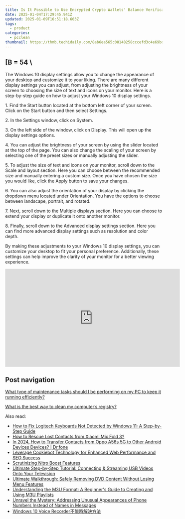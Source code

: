 ```yaml
---
title: Is It Possible to Use Encrypted Crypto Wallets' Balance Verification Across Various Digital Coins - Innovations by YL Computing
date: 2025-01-04T17:29:45.941Z
updated: 2025-01-09T16:51:18.603Z
tags:
  - product
categories:
  - pcclean
thumbnail: https://thmb.techidaily.com/8ab6ea565c08148258cccefd3c4e69bde02c4b3dbfe57b65bd55e5629cfc57b6.jpg
---
```


## \[B = 54 \

The Windows 10 display settings allow you to change the appearance of your desktop and customize it to your liking. There are many different display settings you can adjust, from adjusting the brightness of your screen to choosing the size of text and icons on your monitor. Here is a step-by-step guide on how to adjust your Windows 10 display settings. 

1\. Find the Start button located at the bottom left corner of your screen. Click on the Start button and then select Settings.

2\. In the Settings window, click on System.

3\. On the left side of the window, click on Display. This will open up the display settings options. 

4\. You can adjust the brightness of your screen by using the slider located at the top of the page. You can also change the scaling of your screen by selecting one of the preset sizes or manually adjusting the slider.

5\. To adjust the size of text and icons on your monitor, scroll down to the Scale and layout section. Here you can choose between the recommended size and manually entering a custom size. Once you have chosen the size you would like, click the Apply button to save your changes.

6\. You can also adjust the orientation of your display by clicking the dropdown menu located under Orientation. You have the options to choose between landscape, portrait, and rotated.

7\. Next, scroll down to the Multiple displays section. Here you can choose to extend your display or duplicate it onto another monitor.

8\. Finally, scroll down to the Advanced display settings section. Here you can find more advanced display settings such as resolution and color depth. 

By making these adjustments to your Windows 10 display settings, you can customize your desktop to fit your personal preference. Additionally, these settings can help improve the clarity of your monitor for a better viewing experience.

<!-- affiliate ads begin -->
<iframe width="560" height="315" src="https://www.youtube.com/embed/0OxkndZbIA4?si=TWJlkTbYKsVag8-q" title="YouTube video player" frameborder="0" allow="accelerometer; autoplay; clipboard-write; encrypted-media; gyroscope; picture-in-picture; web-share" referrerpolicy="strict-origin-when-cross-origin" allowfullscreen></iframe>
<!-- affiliate ads end -->

## Post navigation

[What type of maintenance tasks should I be performing on my PC to keep it running efficiently?](https://tools.techidaily.com/pcclean/products/)

[What is the best way to clean my computer’s registry?](https://tools.techidaily.com/pcclean/products/)

<ins class="adsbygoogle"
     style="display:block"
     data-ad-format="autorelaxed"
     data-ad-client="ca-pub-7571918770474297"
     data-ad-slot="1223367746"></ins>

<ins class="adsbygoogle"
     style="display:block"
     data-ad-client="ca-pub-7571918770474297"
     data-ad-slot="8358498916"
     data-ad-format="auto"
     data-full-width-responsive="true"></ins>

<span class="atpl-alsoreadstyle">Also read:</span>
<div><ul>
<li><a href="https://techidaily.com/how-to-fix-logitech-keyboards-not-detected-by-windows-11-a-step-by-step-guide/"><u>How to Fix Logitech Keyboards Not Detected by Windows 11: A Step-by-Step Guide</u></a></li>
<li><a href="https://blog-min.techidaily.com/how-to-rescue-lost-contacts-from-xiaomi-mix-fold-3-by-fonelab-android-recover-contacts/"><u>How to Rescue Lost Contacts from Xiaomi Mix Fold 3?</u></a></li>
<li><a href="https://android-transfer.techidaily.com/in-2024-how-to-transfer-contacts-from-oppo-a56s-5g-to-other-android-devices-devices-drfone-by-drfone-transfer-from-android-transfer-from-android/"><u>In 2024, How to Transfer Contacts from Oppo A56s 5G to Other Android Devices Devices? | Dr.fone</u></a></li>
<li><a href="https://discover-brilliant.techidaily.com/leverage-cookiebot-technology-for-enhanced-web-performance-and-seo-success/"><u>Leverage Cookiebot Technology for Enhanced Web Performance and SEO Success</u></a></li>
<li><a href="https://games-able.techidaily.com/scrutinizing-nitro-boost-features/"><u>Scrutinizing Nitro Boost Features</u></a></li>
<li><a href="https://discover-best.techidaily.com/ultimate-step-by-step-tutorial-connecting-and-streaming-usb-videos-onto-your-television/"><u>Ultimate Step-by-Step Tutorial: Connecting & Streaming USB Videos Onto Your Television</u></a></li>
<li><a href="https://discover-best.techidaily.com/ultimate-walkthrough-safely-removing-dvd-content-without-losing-menu-features/"><u>Ultimate Walkthrough: Safely Removing DVD Content Without Losing Menu Features</u></a></li>
<li><a href="https://discover-best.techidaily.com/understanding-the-m3u-format-a-beginners-guide-to-creating-and-using-m3u-playlists/"><u>Understanding the M3U Format: A Beginner's Guide to Creating and Using M3U Playlists</u></a></li>
<li><a href="https://fox-that.techidaily.com/unravel-the-mystery-addressing-unusual-appearances-of-phone-numbers-instead-of-names-in-messages/"><u>Unravel the Mystery: Addressing Unusual Appearances of Phone Numbers Instead of Names in Messages</u></a></li>
<li><a href="https://discover-best.techidaily.com/windows-10-voice-recorder/"><u>Windows 10 Voice Recorder不能時解決方法</u></a></li>
</ul></div>

